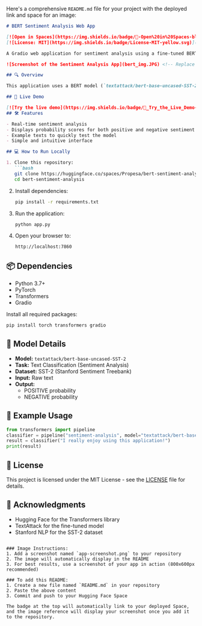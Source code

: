 Here's a comprehensive `README.md` file for your project with the deployed link and space for an image:

```markdown
# BERT Sentiment Analysis Web App

[![Open in Spaces](https://img.shields.io/badge/🤗-Open%20in%20Spaces-blue.svg)](https://huggingface.co/spaces/Propesa/bert-sentiment-analysis)
[![License: MIT](https://img.shields.io/badge/License-MIT-yellow.svg)](https://opensource.org/licenses/MIT)

A Gradio web application for sentiment analysis using a fine-tuned BERT model.

![Screenshot of the Sentiment Analysis App](bert_img.JPG) <!-- Replace with your actual image file -->

## 🔍 Overview

This application uses a BERT model (`textattack/bert-base-uncased-SST-2`) fine-tuned on the Stanford Sentiment Treebank (SST-2) dataset to predict whether text input is positive or negative.

## 🚀 Live Demo

[![Try the live demo](https://img.shields.io/badge/🤗_Try_the_Live_Demo-FFA500?style=for-the-badge&logo=huggingface&logoColor=white)](https://huggingface.co/spaces/Propesa/bert-sentiment-analysis)
## 🛠️ Features

- Real-time sentiment analysis
- Displays probability scores for both positive and negative sentiment
- Example texts to quickly test the model
- Simple and intuitive interface

## 💻 How to Run Locally

1. Clone this repository:
   ```bash
   git clone https://huggingface.co/spaces/Propesa/bert-sentiment-analysis
   cd bert-sentiment-analysis
   ```

2. Install dependencies:
   ```bash
   pip install -r requirements.txt
   ```

3. Run the application:
   ```bash
   python app.py
   ```

4. Open your browser to:
   ```
   http://localhost:7860
   ```

## 📦 Dependencies

- Python 3.7+
- PyTorch
- Transformers
- Gradio

Install all required packages:
```bash
pip install torch transformers gradio
```

## 🧠 Model Details

- **Model:** `textattack/bert-base-uncased-SST-2`
- **Task:** Text Classification (Sentiment Analysis)
- **Dataset:** SST-2 (Stanford Sentiment Treebank)
- **Input:** Raw text
- **Output:** 
  - POSITIVE probability
  - NEGATIVE probability

## 📝 Example Usage

```python
from transformers import pipeline
classifier = pipeline("sentiment-analysis", model="textattack/bert-base-uncased-SST-2")
result = classifier("I really enjoy using this application!")
print(result)
```

## 📜 License

This project is licensed under the MIT License - see the [LICENSE](LICENSE) file for details.

## 🙏 Acknowledgments

- Hugging Face for the Transformers library
- TextAttack for the fine-tuned model
- Stanford NLP for the SST-2 dataset
```

### Image Instructions:
1. Add a screenshot named `app-screenshot.png` to your repository
2. The image will automatically display in the README
3. For best results, use a screenshot of your app in action (800x600px recommended)

### To add this README:
1. Create a new file named `README.md` in your repository
2. Paste the above content
3. Commit and push to your Hugging Face Space

The badge at the top will automatically link to your deployed Space, and the image reference will display your screenshot once you add it to the repository.